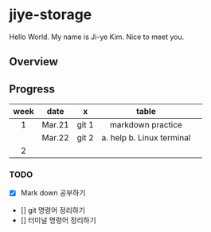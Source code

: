 # jiye-storage
Hello World. My name is Ji-ye Kim. Nice to meet you.

## Overview

## Progress
| week |  date  |   x   |           table           |   |
|:----:|:------:|:-----:|:-------------------------:|:-:|
|   1  | Mar.21 | git 1 |     markdown practice     |   |
|      | Mar.22 | git 2 | a. help b. Linux terminal |   |
|   2  |        |       |                           |   |

### TODO
- [x] Mark down 공부하기
- [] git 명령어 정리하기
- [] 터미널 명령어 정리하기 

 



